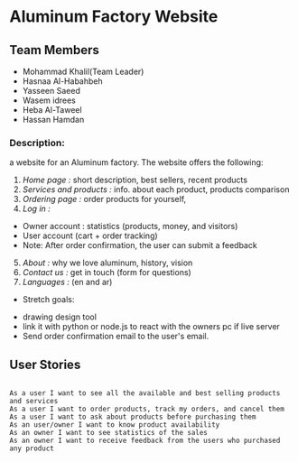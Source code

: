 # Aluminum Factory Website

## Team Members

- Mohammad Khalil(Team Leader)
- Hasnaa Al-Habahbeh
- Yasseen Saeed
- Wasem idrees
- Heba Al-Taweel
- Hassan Hamdan

### Description:

 a website for an Aluminum factory. The website offers the following:

1. *Home page :*  short description, best sellers, recent products
2. *Services and products :*  info. about each product, products comparison
3. *Ordering page :*  order products for yourself,
4. *Log in :*
 - Owner account : statistics (products, money, and visitors)
 - User account (cart + order tracking)
 - Note: After order confirmation, the user can submit a feedback
5. *About :* why we love aluminum, history, vision
6. *Contact us :*  get in touch (form for questions)
7. *Languages :* (en and ar)
* Stretch goals:
- drawing design tool
- link it with python or node.js to react with the owners pc
if live server
- Send order confirmation email to the user's email.


## User Stories

```

As a user I want to see all the available and best selling products and services
As a user I want to order products, track my orders, and cancel them
As a user I want to ask about products before purchasing them
As an user/owner I want to know product availability
As an owner I want to see statistics of the sales
As an owner I want to receive feedback from the users who purchased any product

```
